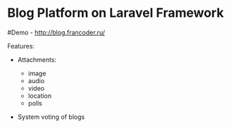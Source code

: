 # Blog Platform on Laravel Framework

#Demo - http://blog.francoder.ru/

Features:
- Attachments:
  - image
  - audio
  - video
  - location
  - polls

- System voting of blogs

